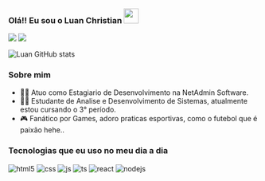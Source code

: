 
### Olá!! Eu sou o Luan Christian <img src="https://raw.githubusercontent.com/iampavangandhi/iampavangandhi/master/gifs/Hi.gif" width="30px">

 <a href="https://www.instagram.com/_luanzin01/" target="_blank"><img src="https://img.shields.io/badge/-Instagram-%23E4405F?style=for-the-badge&logo=instagram&logoColor=white" target="_blank"></a> 
  <a href="https://www.linkedin.com/in/luan-christian-5333301a2/" target="_blank"><img src="https://img.shields.io/badge/-LinkedIn-%230077B5?style=for-the-badge&logo=linkedin&logoColor=white" target="_blank"></a> 

![Luan GitHub stats](https://github-readme-stats.vercel.app/api?username=devluanchristian&show_icons=true&theme=dracula)
### Sobre mim

- 👨‍💻 Atuo como Estagiario de Desenvolvimento na NetAdmin Software.
- 👨‍🎓 Estudante de Analise e Desenvolvimento de Sistemas, atualmente estou cursando o 3° período.
- 🎮 Fanático por Games, adoro praticas esportivas, como o futebol que é paixão hehe..

### Tecnologias que eu uso no meu dia a dia 

<div style="display: inline_block">
  <img align="center" alt="html5" src="https://img.shields.io/badge/HTML5-E34F26?style=for-the-badge&logo=html5&logoColor=white" />
  <img align="center" alt="css" src="https://img.shields.io/badge/CSS3-1572B6?style=for-the-badge&logo=css3&logoColor=white" />
  <img align="center" alt="js" src="https://img.shields.io/badge/JavaScript-F7DF1E?style=for-the-badge&logo=javascript&logoColor=black" />
  <img align="center" alt="ts" src="https://img.shields.io/badge/TypeScript-007ACC?style=for-the-badge&logo=typescript&logoColor=white" />
  <img align="center" alt="react" src="https://img.shields.io/badge/React-20232A?style=for-the-badge&logo=react&logoColor=61DAFB" />
  <img align="center" alt="nodejs" src="https://img.shields.io/badge/Node.js-43853D?style=for-the-badge&logo=node.js&logoColor=white" />
  
    
</div><br/>

